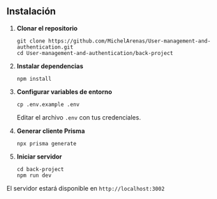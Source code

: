 ## Instalación

1. **Clonar el repositorio**
   ```
   git clone https://github.com/MichelArenas/User-management-and-authentication.git
   cd User-management-and-authentication/back-project
   ```

2. **Instalar dependencias**
   ```
   npm install
   ```

3. **Configurar variables de entorno**
   ```
   cp .env.example .env
   ```
   Editar el archivo `.env` con tus credenciales.

4. **Generar cliente Prisma**
   ```
   npx prisma generate
   ```

5. **Iniciar servidor**
   ```
   cd back-project
   npm run dev
   ```

El servidor estará disponible en `http://localhost:3002`
